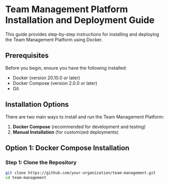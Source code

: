 # Team Management Platform Installation and Deployment Guide

This guide provides step-by-step instructions for installing and deploying the Team Management Platform using Docker.

## Prerequisites

Before you begin, ensure you have the following installed:

- Docker (version 20.10.0 or later)
- Docker Compose (version 2.0.0 or later)
- Git

## Installation Options

There are two main ways to install and run the Team Management Platform:

1. **Docker Compose** (recommended for development and testing)
2. **Manual Installation** (for customized deployments)

## Option 1: Docker Compose Installation

### Step 1: Clone the Repository

```bash
git clone https://github.com/your-organization/team-management.git
cd team-management


